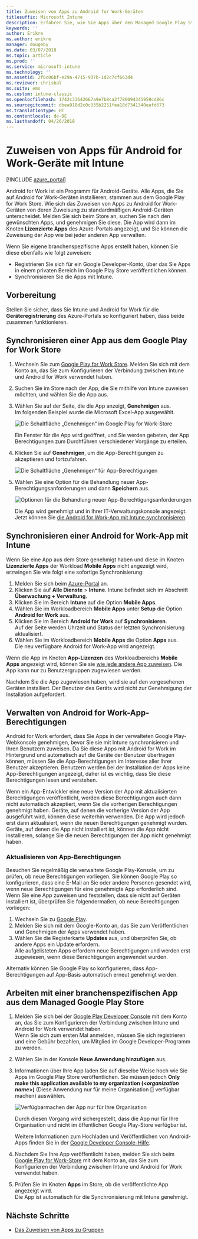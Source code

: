 ```yaml
---
title: Zuweisen von Apps zu Android for Work-Geräten
titlesuffix: Microsoft Intune
description: Erfahren Sie, wie Sie Apps über den Managed Google Play Store synchronisieren und Android for Work-Geräten zuweisen.
keywords: ''
author: Erikre
ms.author: erikre
manager: dougeby
ms.date: 03/07/2018
ms.topic: article
ms.prod: ''
ms.service: microsoft-intune
ms.technology: ''
ms.assetid: 2f6c06bf-e29a-4715-937b-1d2c7cf663d4
ms.reviewer: chrisbal
ms.suite: ems
ms.custom: intune-classic
ms.openlocfilehash: 1742c33642667a9e7b8ca2f780094345959cd86c
ms.sourcegitcommit: dbea918d2c0c335b2251fea18d7341340eafd673
ms.translationtype: HT
ms.contentlocale: de-DE
ms.lasthandoff: 04/26/2018
---
```

# <a name="assign-apps-to-android-for-work-devices-with-intune"></a>Zuweisen von Apps für Android for Work-Geräte mit Intune

[!INCLUDE [azure_portal](./includes/azure_portal.md)]

Android for Work ist ein Programm für Android-Geräte. Alle Apps, die Sie auf Android for Work-Geräten installieren, stammen aus dem Google Play for Work Store. Wie sich das Zuweisen von Apps zu Android for Work-Geräten von deren Zuweisung zu standardmäßigen Android-Geräten unterscheidet. Melden Sie sich beim Store an, suchen Sie nach den gewünschten Apps, und genehmigen Sie diese. Die App wird dann im Knoten **Lizenzierte Apps** des Azure-Portals angezeigt, und Sie können die Zuweisung der App wie bei jeder anderen App verwalten.

Wenn Sie eigene branchenspezifische Apps erstellt haben, können Sie diese ebenfalls wie folgt zuweisen:
- Registrieren Sie sich für ein Google Developer-Konto, über das Sie Apps in einem privaten Bereich im Google Play Store veröffentlichen können.
- Synchronisieren Sie die Apps mit Intune.

## <a name="before-you-start"></a>Vorbereitung

Stellen Sie sicher, dass Sie Intune und Android for Work für die **Geräteregistrierung** des Azure-Portals so konfiguriert haben, dass beide zusammen funktionieren.

## <a name="synchronize-an-app-from-the-google-play-for-work-store"></a>Synchronisieren einer App aus dem Google Play for Work Store

1. Wechseln Sie zum [Google Play for Work Store](https://play.google.com/work). Melden Sie sich mit dem Konto an, das Sie zum Konfigurieren der Verbindung zwischen Intune und Android for Work verwendet haben.
2. Suchen Sie im Store nach der App, die Sie mithilfe von Intune zuweisen möchten, und wählen Sie die App aus.
3. Wählen Sie auf der Seite, die die App anzeigt, **Genehmigen** aus.  
    Im folgenden Beispiel wurde die Microsoft Excel-App ausgewählt.

    ![Die Schaltfläche „Genehmigen“ im Google Play for Work-Store](media/approve.png)
    
   Ein Fenster für die App wird geöffnet, und Sie werden gebeten, der App Berechtigungen zum Durchführen verschiedener Vorgänge zu erteilen. 

4. Klicken Sie auf **Genehmigen**, um die App-Berechtigungen zu akzeptieren und fortzufahren.

    ![Die Schaltfläche „Genehmigen“ für App-Berechtigungen](media/approve-app-permissions.png)

5. Wählen Sie eine Option für die Behandlung neuer App-Berechtigungsanforderungen und dann **Speichern** aus.

    ![Optionen für die Behandlung neuer App-Berechtigungsanforderungen](media/approve-app-settings.png)

    Die App wird genehmigt und in Ihrer IT-Verwaltungskonsole angezeigt. Jetzt können Sie [die Android for Work-App mit Intune synchronisieren](apps-add-android-for-work.md#sync-an-android-for-work-app-with-intune). 

## <a name="sync-an-android-for-work-app-with-intune"></a>Synchronisieren einer Android for Work-App mit Intune

Wenn Sie eine App aus dem Store genehmigt haben und diese im Knoten **Lizenzierte Apps** der Workload **Mobile Apps** nicht angezeigt wird, erzwingen Sie wie folgt eine sofortige Synchronisierung:

1. Melden Sie sich beim [Azure-Portal](https://portal.azure.com) an.
2. Klicken Sie auf **Alle Dienste** > **Intune**. Intune befindet sich im Abschnitt **Überwachung + Verwaltung**.
3. Klicken Sie im Bereich **Intune** auf die Option **Mobile Apps**.
4. Wählen Sie im Workloadbereich **Mobile Apps** unter **Setup** die Option **Android for Work** aus.
5. Klicken Sie im Bereich **Android for Work** auf **Synchronisieren**.  
    Auf der Seite werden Uhrzeit und Status der letzten Synchronisierung aktualisiert.
6. Wählen Sie im Workloadbereich **Mobile Apps** die Option **Apps** aus.  
    Die neu verfügbare Android for Work-App wird angezeigt.

Wenn die App im Knoten **App-Lizenzen** des Workloadbereichs **Mobile Apps** angezeigt wird, können Sie sie [wie jede andere App zuweisen](/intune-azure/manage-apps/deploy-apps). Die App kann nur zu Benutzergruppen zugewiesen werden.

Nachdem Sie die App zugewiesen haben, wird sie auf den vorgesehenen Geräten installiert. Der Benutzer des Geräts wird nicht zur Genehmigung der Installation aufgefordert.

## <a name="manage-android-for-work-app-permissions"></a>Verwalten von Android for Work-App-Berechtigungen
Android for Work erfordert, dass Sie Apps in der verwalteten Google Play-Webkonsole genehmigen, bevor Sie sie mit Intune synchronisieren und Ihren Benutzern zuweisen. Da Sie diese Apps mit Android for Work im Hintergrund und automatisch auf die Geräte der Benutzer übertragen können, müssen Sie die App-Berechtigungen im Interesse aller Ihrer Benutzer akzeptieren. Benutzern werden bei der Installation der Apps keine App-Berechtigungen angezeigt, daher ist es wichtig, dass Sie diese Berechtigungen lesen und verstehen.

Wenn ein App-Entwickler eine neue Version der App mit aktualisierten Berechtigungen veröffentlicht, werden diese Berechtigungen auch dann nicht automatisch akzeptiert, wenn Sie die vorherigen Berechtigungen genehmigt haben. Geräte, auf denen die vorherige Version der App ausgeführt wird, können diese weiterhin verwenden. Die App wird jedoch erst dann aktualisiert, wenn die neuen Berechtigungen genehmigt wurden. Geräte, auf denen die App nicht installiert ist, können die App nicht installieren, solange Sie die neuen Berechtigungen der App nicht genehmigt haben.

### <a name="update-app-permissions"></a>Aktualisieren von App-Berechtigungen

Besuchen Sie regelmäßig die verwaltete Google Play-Konsole, um zu prüfen, ob neue Berechtigungen vorliegen. Sie können Google Play so konfigurieren, dass eine E-Mail an Sie oder andere Personen gesendet wird, wenn neue Berechtigungen für eine genehmigte App erforderlich sind. Wenn Sie eine App zuweisen und feststellen, dass sie nicht auf Geräten installiert ist, überprüfen Sie folgendermaßen, ob neue Berechtigungen vorliegen:

1. Wechseln Sie zu [Google Play](http://play.google.com/work).
2. Melden Sie sich mit dem Google-Konto an, das Sie zum Veröffentlichen und Genehmigen der Apps verwendet haben.
3. Wählen Sie die Registerkarte **Updates** aus, und überprüfen Sie, ob andere Apps ein Update erfordern.  
    Alle aufgelisteten Apps erfordern neue Berechtigungen und werden erst zugewiesen, wenn diese Berechtigungen angewendet wurden.

Alternativ können Sie Google Play so konfigurieren, dass App-Berechtigungen auf App-Basis automatisch erneut genehmigt werden. 

## <a name="working-with-a-line-of-business-app-from-the-google-play-for-work-store"></a>Arbeiten mit einer branchenspezifischen App aus dem Managed Google Play Store

1. Melden Sie sich bei der [Google Play Developer Console](https://play.google.com/apps/publish) mit dem Konto an, das Sie zum Konfigurieren der Verbindung zwischen Intune und Android for Work verwendet haben.  
    Wenn Sie sich zum ersten Mal anmelden, müssen Sie sich registrieren und eine Gebühr bezahlen, um Mitglied im Google Developer-Programm zu werden.
2. Wählen Sie in der Konsole **Neue Anwendung hinzufügen** aus.
3. Informationen über Ihre App laden Sie auf dieselbe Weise hoch wie Sie Apps im Google Play Store veröffentlichen. Sie müssen jedoch **Only make this application available to my organization (<*organization name*>)** (Diese Anwendung nur für meine Organisation [<Name der Organisation>] verfügbar machen) auswählen.

    ![Verfügbarmachen der App nur für Ihre Organisation](media/restrict.png)

    Durch diesen Vorgang wird sichergestellt, dass die App nur für Ihre Organisation und nicht im öffentlichen Google Play-Store verfügbar ist.

    Weitere Informationen zum Hochladen und Veröffentlichen von Android-Apps finden Sie in der [Google Developer Console-Hilfe](https://support.google.com/googleplay/android-developer/answer/113469).
4. Nachdem Sie Ihre App veröffentlicht haben, melden Sie sich beim [Google Play for Work-Store](https://play.google.com/work) mit dem Konto an, das Sie zum Konfigurieren der Verbindung zwischen Intune und Android for Work verwendet haben.
5. Prüfen Sie im Knoten **Apps** im Store, ob die veröffentlichte App angezeigt wird.  
    Die App ist automatisch für die Synchronisierung mit Intune genehmigt.

## <a name="next-steps"></a>Nächste Schritte

- [Das Zuweisen von Apps zu Gruppen](apps-deploy.md) 

